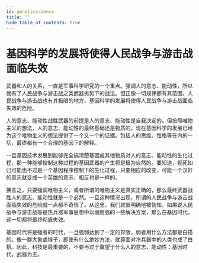 ```yaml
---
id: geneticscience
title: ''
hide_table_of_contents: true
---
```


# 基因科学的发展将使得人民战争与游击战面临失效

武器和人的关系，一直是军事科学研究的一个重点。强调人的意志、能动性，所以就有了人民战争与游击战之类武器劣势下的战法。但正像一切规律都有其范围，人民战争与游击战也有其极限的地方，基因科学的发展将使得人民战争与游击战面临失效的危险。

人的意志、能动性战胜武器的前提是人的意志、能动性是自我决定的。但按照唯物主义的想法，人的意志、能动性的最终基础还是物质的。现在基因科学的发展已经为这个唯物主义的想法提供了一个又一个的证据。包括人的思维、性格等在内的一切，最终都有一个合理的基因下的解释。

一旦基因技术发展到能够完全搞清楚基因或其他物质对人的意志、能动性的生化过程，那一种能够控制这种过程的基因武器的产生将是极为自然的。要知道，视死如归可能也不过是一个基因程序控制下的生化过程，只要相应的改变，可能一个汉奸的意志就变成一个英雄的意志，相反也是一样的。

换言之，只要强调唯物主义，或者所谓的唯物主义是真实正确的，那么最终武器战胜人的意志、能动性就是一个必然。一旦这种情况出现，所谓的人民战争与游击战面临失效的危险就一点都不奇怪了。从这里，我们就很明确地被告知，如果说人民战争与游击战等是热兵器军事思想中以弱胜强的一些解决方案，那么在基因时代，这一切都将最终彻底失效。

基因时代将是强者的时代，一旦强弱达到了一定的界限，弱者用什么方法都是白搭的。像一群大象或猴子，即使有什么绝妙方法，就算面对冷兵器中的人类也成了白搭。因此，科技是最重要的，不要再过于冀望于什么人的意志、能动性：基因时代，武器为王。